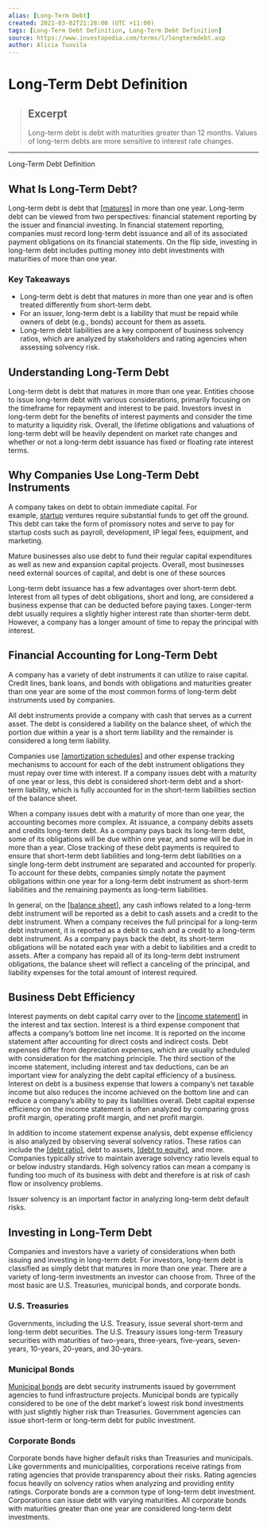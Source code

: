 ```yaml
---
alias: [Long-Term Debt]
created: 2021-03-02T21:28:00 (UTC +11:00)
tags: [Long-Term Debt Definition, Long-Term Debt Definition]
source: https://www.investopedia.com/terms/l/longtermdebt.asp
author: Alicia Tuovila
---
```


# Long-Term Debt Definition

> ## Excerpt
> Long-term debt is debt with maturities greater than 12 months. Values of long-term debts are more sensitive to interest rate changes.

---

Long-Term Debt Definition
## What Is Long-Term Debt?

Long-term debt is debt that [[matures]](https://www.investopedia.com/terms/m/maturity.asp) in more than one year. Long-term debt can be viewed from two perspectives: financial statement reporting by the issuer and financial investing. In financial statement reporting, companies must record long-term debt issuance and all of its associated payment obligations on its financial statements. On the flip side, investing in long-term debt includes putting money into debt investments with maturities of more than one year.

### Key Takeaways

-   Long-term debt is debt that matures in more than one year and is often treated differently from short-term debt.
-   For an issuer, long-term debt is a liability that must be repaid while owners of debt (e.g., bonds) account for them as assets.
-   Long-term debt liabilities are a key component of business solvency ratios, which are analyzed by stakeholders and rating agencies when assessing solvency risk.

## Understanding Long-Term Debt

Long-term debt is debt that matures in more than one year. Entities choose to issue long-term debt with various considerations, primarily focusing on the timeframe for repayment and interest to be paid. Investors invest in long-term debt for the benefits of interest payments and consider the time to maturity a liquidity risk. Overall, the lifetime obligations and valuations of long-term debt will be heavily dependent on market rate changes and whether or not a long-term debt issuance has fixed or floating rate interest terms.

## Why Companies Use Long-Term Debt Instruments

A company takes on debt to obtain immediate capital. For example, [startup](https://www.investopedia.com/terms/s/startup.asp) ventures require substantial funds to get off the ground. This debt can take the form of promissory notes and serve to pay for startup costs such as payroll, development, IP legal fees, equipment, and marketing.

Mature businesses also use debt to fund their regular capital expenditures as well as new and expansion capital projects. Overall, most businesses need external sources of capital, and debt is one of these sources

Long-term debt issuance has a few advantages over short-term debt. Interest from all types of debt obligations, short and long, are considered a business expense that can be deducted before paying taxes. Longer-term debt usually requires a slightly higher interest rate than shorter-term debt. However, a company has a longer amount of time to repay the principal with interest.

## Financial Accounting for Long-Term Debt

A company has a variety of debt instruments it can utilize to raise capital. Credit lines, bank loans, and bonds with obligations and maturities greater than one year are some of the most common forms of long-term debt instruments used by companies.

All debt instruments provide a company with cash that serves as a current asset. The debt is considered a liability on the balance sheet, of which the portion due within a year is a short term liability and the remainder is considered a long term liability.

Companies use [[amortization schedules]](https://www.investopedia.com/terms/a/amortization_schedule.asp) and other expense tracking mechanisms to account for each of the debt instrument obligations they must repay over time with interest. If a company issues debt with a maturity of one year or less, this debt is considered short-term debt and a short-term liability, which is fully accounted for in the short-term liabilities section of the balance sheet.

When a company issues debt with a maturity of more than one year, the accounting becomes more complex. At issuance, a company debits assets and credits long-term debt. As a company pays back its long-term debt, some of its obligations will be due within one year, and some will be due in more than a year. Close tracking of these debt payments is required to ensure that short-term debt liabilities and long-term debt liabilities on a single long-term debt instrument are separated and accounted for properly. To account for these debts, companies simply notate the payment obligations within one year for a long-term debt instrument as short-term liabilities and the remaining payments as long-term liabilities.

In general, on the [[balance sheet]](https://www.investopedia.com/terms/b/balancesheet.asp), any cash inflows related to a long-term debt instrument will be reported as a debit to cash assets and a credit to the debt instrument. When a company receives the full principal for a long-term debt instrument, it is reported as a debit to cash and a credit to a long-term debt instrument. As a company pays back the debt, its short-term obligations will be notated each year with a debit to liabilities and a credit to assets. After a company has repaid all of its long-term debt instrument obligations, the balance sheet will reflect a canceling of the principal, and liability expenses for the total amount of interest required.

## Business Debt Efficiency

Interest payments on debt capital carry over to the [[income statement]](https://www.investopedia.com/terms/i/incomestatement.asp) in the interest and tax section. Interest is a third expense component that affects a company’s bottom line net income. It is reported on the income statement after accounting for direct costs and indirect costs. Debt expenses differ from depreciation expenses, which are usually scheduled with consideration for the matching principle. The third section of the income statement, including interest and tax deductions, can be an important view for analyzing the debt capital efficiency of a business. Interest on debt is a business expense that lowers a company’s net taxable income but also reduces the income achieved on the bottom line and can reduce a company’s ability to pay its liabilities overall. Debt capital expense efficiency on the income statement is often analyzed by comparing gross profit margin, operating profit margin, and net profit margin.

In addition to income statement expense analysis, debt expense efficiency is also analyzed by observing several solvency ratios. These ratios can include the [[debt ratio]](https://www.investopedia.com/terms/d/debtratio.asp), debt to assets, [[debt to equity]](https://www.investopedia.com/terms/d/debtequityratio.asp), and more. Companies typically strive to maintain average solvency ratio levels equal to or below industry standards. High solvency ratios can mean a company is funding too much of its business with debt and therefore is at risk of cash flow or insolvency problems.

Issuer solvency is an important factor in analyzing long-term debt default risks.

## Investing in Long-Term Debt

Companies and investors have a variety of considerations when both issuing and investing in long-term debt. For investors, long-term debt is classified as simply debt that matures in more than one year. There are a variety of long-term investments an investor can choose from. Three of the most basic are U.S. Treasuries, municipal bonds, and corporate bonds.

### U.S. Treasuries

Governments, including the U.S. Treasury, issue several short-term and long-term debt securities. The U.S. Treasury issues long-term Treasury securities with maturities of two-years, three-years, five-years, seven-years, 10-years, 20-years, and 30-years. 

### Municipal Bonds

[Municipal bonds](https://www.investopedia.com/terms/m/municipalbond.asp) are debt security instruments issued by government agencies to fund infrastructure projects. Municipal bonds are typically considered to be one of the debt market's lowest risk bond investments with just slightly higher risk than Treasuries. Government agencies can issue short-term or long-term debt for public investment.

### Corporate Bonds

Corporate bonds have higher default risks than Treasuries and municipals. Like governments and municipalities, corporations receive ratings from rating agencies that provide transparency about their risks. Rating agencies focus heavily on solvency ratios when analyzing and providing entity ratings. Corporate bonds are a common type of long-term debt investment. Corporations can issue debt with varying maturities. All corporate bonds with maturities greater than one year are considered long-term debt investments.
